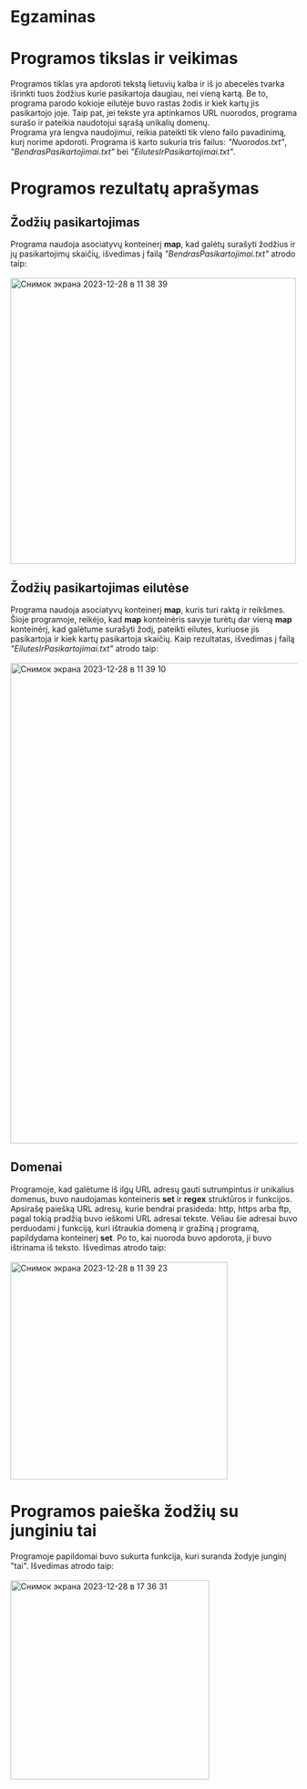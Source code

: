 # Egzaminas
# Programos tikslas ir veikimas
Programos tiklas yra apdoroti tekstą lietuvių kalba ir iš jo abecelės tvarka išrinkti tuos žodžius kurie pasikartoja daugiau, nei vieną kartą. Be to, programa parodo kokioje eilutėje buvo rastas žodis ir kiek kartų jis pasikartojo joje. Taip pat, jei tekste yra aptinkamos URL nuorodos, programa surašo ir pateikia naudotojui sąrašą unikalių domenų. <br>
Programa yra lengva naudojimui, reikia pateikti tik vieno failo pavadinimą, kurį norime apdoroti. Programa iš karto sukuria tris failus: *"Nuorodos.txt"*, *"BendrasPasikartojimai.txt"* bei *"EilutesIrPasikartojimai.txt"*.

# Programos rezultatų aprašymas
## Žodžių pasikartojimas
Programa naudoja asociatyvų konteinerį **map**, kad galėtų surašyti žodžius ir jų pasikartojimų skaičių, išvedimas į failą *"BendrasPasikartojimai.txt"* atrodo taip:<br><br>
<img width="501" alt="Снимок экрана 2023-12-28 в 11 38 39" src="https://github.com/Arina1311/Egzaminas/assets/144428021/6a30a4a0-8fac-4285-9839-a1f20e08ddbf"><br>
## Žodžių pasikartojimas eilutėse
Programa naudoja asociatyvų konteinerį **map**, kuris turi raktą ir reikšmes. Šioje programoje, reikėjo, kad **map** konteinėris savyje turėtų dar vieną **map** konteinėrį, kad galėtume surašyti žodį, pateikti eilutes, kuriuose jis pasikartoja ir kiek kartų pasikartoja skaičių. Kaip rezultatas, išvedimas į failą *"EilutesIrPasikartojimai.txt"* atrodo taip:<br><br>
<img width="842" alt="Снимок экрана 2023-12-28 в 11 39 10" src="https://github.com/Arina1311/Egzaminas/assets/144428021/98e8766c-db09-4ae7-851b-c56bcfaf11a6"><br>
## Domenai
Programoje, kad galėtume iš ilgų URL adresų gauti sutrumpintus ir unikalius domenus, buvo naudojamas konteineris **set** ir **regex** struktūros ir funkcijos. Apsirašę paiešką URL adresų, kurie bendrai prasideda: http, https arba ftp, pagal tokią pradžią buvo ieškomi URL adresai tekste. Vėliau šie adresai buvo perduodami į funkciją, kuri ištraukia domeną ir gražiną į programą, papildydama konteinerį **set**. Po to, kai nuoroda buvo apdorota, ji buvo ištrinama iš teksto. Išvedimas atrodo taip:<br><br>
<img width="381" alt="Снимок экрана 2023-12-28 в 11 39 23" src="https://github.com/Arina1311/Egzaminas/assets/144428021/b4e1ac3b-0c93-4e24-b74e-1ed03281b1da"><br>

# Programos paieška žodžių su junginiu tai
Programoje papildomai buvo sukurta funkcija, kuri suranda žodyje junginį "tai". Išvedimas atrodo taip:<br><br>
<img width="349" alt="Снимок экрана 2023-12-28 в 17 36 31" src="https://github.com/Arina1311/Egzaminas/assets/144428021/ff3b97ad-8c39-4af5-be96-d35b6d757454"><br>

